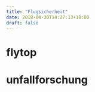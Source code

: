 ```yaml
---
title: "Flugsicherheit"
date: 2018-04-30T14:27:13+10:00
draft: false
---
```

# flytop

# unfallforschung
